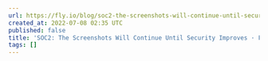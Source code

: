```yaml
---
url: https://fly.io/blog/soc2-the-screenshots-will-continue-until-security-improves/
created_at: 2022-07-08 02:35 UTC
published: false
title: 'SOC2: The Screenshots Will Continue Until Security Improves · Fly'
tags: []
---
```




